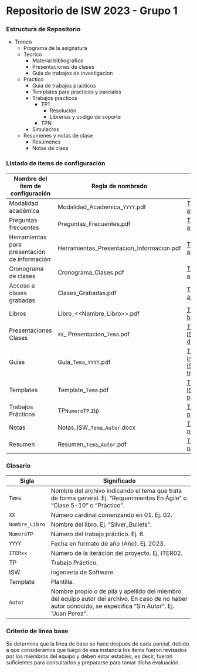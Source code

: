 # Repositorio de ISW 2023 - Grupo 1

### Estructura de Repositorio ###

* Tronco
  * Programa de la asignatura
  * Teorico
    * Material bibliografico
    * Presentaciones de clases
    * Guia de trabajos de investigacion
  * Practico
    * Guia de trabajos practicos
    * Templates para practicos y parciales
    * Trabajos practicos
      * TP1
        * Resolución
        * Librerias y codigo de soporte
      * TPN
    * Simulacros
  * Resumenes y notas de clase
    * Resúmenes
    * Notas de clase

### Listado de ítems de configuración ### 
Nombre del ítem de configuración | Regla de nombrado | Ubicación física |
--- | --- | --- 
Modalidad académica | Modalidad_Academica_`YYYY`.pdf | [TP4-ISW\Tronco\Programa de la asignatura](https://github.com/IESchneider/TP4-ISW/tree/main/Tronco/Programa%20de%20la%20asignatura)| 
Preguntas frecuentes | Preguntas_Frecuentes.pdf | [TP4-ISW\Tronco\Programa de la asignatura](https://github.com/IESchneider/TP4-ISW/tree/main/Tronco/Programa%20de%20la%20asignatura) | 
Herramientas para presentación de información | Herramientas_Presentacion_Informacion.pdf | [TP4-ISW\Tronco\Programa de la asignatura](https://github.com/IESchneider/TP4-ISW/tree/main/Tronco/Programa%20de%20la%20asignatura) | 
Cronograma de clases | Cronograma_Clases.pdf | [TP4-ISW\Tronco\Programa de la asignatura](https://github.com/IESchneider/TP4-ISW/tree/main/Tronco/Programa%20de%20la%20asignatura) | 
Acceso a clases grabadas | Clases_Grabadas.pdf | [TP4-ISW\Tronco\Programa de la asignatura](https://github.com/IESchneider/TP4-ISW/tree/main/Tronco/Programa%20de%20la%20asignatura) | 
Libros | Libro_<<Nombre_Libro>>.pdf | [TP4-ISW\Tronco\Teorico\Material bibliografico](https://github.com/IESchneider/TP4-ISW/tree/main/Tronco/Teorico/Material%20bibliografico) | 
Presentaciones Clases | `XX`_ Presentacion_`Tema`.pdf | [TP4-ISW\Tronco\Teorico\Presentaciones de clases](https://github.com/IESchneider/TP4-ISW/tree/main/Tronco/Teorico/Presentaciones%20de%20clases) | 
Guías | Guia_`Tema`_`YYYY`.pdf | [TP4-ISW\Tronco\Teorico\Guia de investigacion](https://github.com/IESchneider/TP4-ISW/tree/main/Tronco/Teorico/Guia%20de%20trabajos%20de%20investigacion) [TP4-ISW\Tronco\Practico\Guia de trabajos practicos](https://github.com/IESchneider/TP4-ISW/tree/main/Tronco/Practico/Guia%20de%20trabajos%20practicos) | 
Templates | Template_`Tema`.pdf | [TP4-ISW\Tronco\Practico\Templates para practicos y parciales](https://github.com/IESchneider/TP4-ISW/tree/main/Tronco/Practico/Templates%20para%20practicos%20y%20parciales) | 
Trabajos Prácticos | TP`NumeroTP`.zip | [TP4-ISW\Tronco\Practico\Trabajos practicos](https://github.com/IESchneider/TP4-ISW/tree/main/Tronco/Practico/Trabajos%20practicos) | 
Notas | Notas_ISW_`Tema`_`Autor`.docx | [TP4-ISW\Tronco\Resumenes y notas de clase\Notas de clase](https://github.com/IESchneider/TP4-ISW/tree/main/Tronco/Resumenes%20y%20notas%20de%20clase/Notas%20de%20clase) | 
Resumen | Resumen_`Tema`_`Autor`.pdf | [TP4-ISW\Tronco\Resumenes y notas de clase\Resumenes](https://github.com/IESchneider/TP4-ISW/tree/main/Tronco/Resumenes%20y%20notas%20de%20clase/Resumenes) | 

### Glosario ###
Sigla | Significado |
--- | --- 
`Tema` | Nombre del archivo indicando el tema que trata de forma general. Ej. “Requerimientos En Ágile” o “Clase 5-10” o “Práctico”.
`XX` | Número cardinal comenzando en 01. Ej. 02.
`Nombre_Libro` | Nombre del libro. Ej. “Silver_Bullets”.
`NumeroTP` | Número del trabajo práctico. Ej. 6.
`YYYY` | Fecha en formato de año (Año). Ej. 2023.
`ITERxx` | Número de la iteración del proyecto. Ej. ITER02.
TP | Trabajo Práctico.
ISW | Ingeniería de Software.
Template | Plantilla.
`Autor` | Nombre propio o de pila y apellido del miembro del equipo autor del archivo. En caso de no haber autor conocido, se especifica “Sin Autor”. Ej. “Juan Perez”.

### Criterio de línea base ###
Se determina que la línea de base se hace después de cada parcial, debido a que consideramos que luego de esa instancia los ítems fueron revisados por los miembros del equipo y deben estar estables, es decir, fueron suficientes para consultarlos y prepararse para tomar dicha evaluación.
